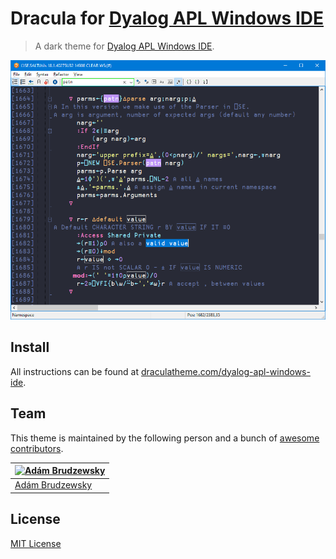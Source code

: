 # Dracula for [Dyalog APL Windows IDE](https://dyalog.com/download-zone.htm)

> A dark theme for [Dyalog APL Windows IDE](https://dyalog.com/download-zone.htm).

![Screenshot](./screenshot.png)

## Install

All instructions can be found at [draculatheme.com/dyalog-apl-windows-ide](https://draculatheme.com/dyalog-apl-windows-ide).

## Team

This theme is maintained by the following person and a bunch of [awesome contributors](https://github.com/dracula/template/graphs/contributors).

[![Adám Brudzewsky](https://github.com/abrudz.png?size=100)](https://github.com/abrudz) |
--- |
[Adám Brudzewsky](https://github.com/abrudz) |

## License

[MIT License](./LICENSE)

